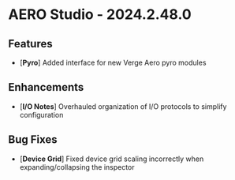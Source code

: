 # AERO Studio - 2024.2.48.0

## Features

- [**Pyro**] Added interface for new Verge Aero pyro modules

## Enhancements

- [**I/O Notes**] Overhauled organization of I/O protocols to simplify configuration

## Bug Fixes

- [**Device Grid**] Fixed device grid scaling incorrectly when expanding/collapsing the inspector
